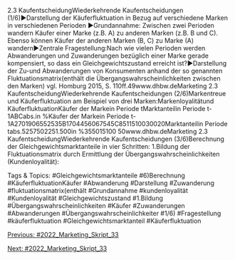 2.3 KaufentscheidungWiederkehrende Kaufentscheidungen (1/6)►Darstellung der Käuferfluktuation in Bezug auf verschiedene Marken in verschiedenen Perioden ►Grundannahme: Zwischen zwei Perioden wandern Käufer einer Marke (z.B. A) zu anderen Marken (z.B. B und C). Ebenso können Käufer der anderen Marken (B, C) zu Marke (A) wandern►Zentrale Fragestellung:Nach wie vielen Perioden werden Abwanderungen und Zuwanderungen bezüglich einer Marke gerade kompensiert, so dass ein Gleichgewichtszustand erreicht ist?►Darstellung der Zu-und Abwanderungen von Konsumenten anhand der so genannten Fluktuationsmatrix(enthält die Übergangswahrscheinlichkeiten zwischen den Marken)
vgl. Homburg 2015, S. 110ff.49www.dhbw.deMarketing
2.3 KaufentscheidungWiederkehrende Kaufentscheidungen (2/6)Markentreue und Käuferfluktuation am Beispiel von drei Marken:Markenloyalitätund KäuferfluktuationKäufer der Markein Periode tMarktanteilin Periode t-1ABCabs.in %Käufer der Markein Periode t-1A2701906552535B1704456067545C8511510030020Marktanteilin Periode tabs.5257502251.500in %355015100
50www.dhbw.deMarketing
2.3 KaufentscheidungWiederkehrende Kaufentscheidungen (3/6)Berechnung der Gleichgewichtsmarktanteile in vier Schritten: 1.Bildung der Fluktuationsmatrix durch Ermittlung der Übergangswahrscheinlichkeiten (Kundenloyalität):

   Tags & Topics:
   #Gleichgewichtsmarktanteile
   #6)Berechnung
   #KäuferfluktuationKäufer
   #Abwanderung
   #Darstellung
   #Zuwanderung
   #fluktuationsmatrix(enthält
   #Grundannahme
   #kundenloyalität
   #Kundenloyalität
   #Gleichgewichtszustand
   #1.Bildung
   #Übergangswahrscheinlichkeiten
   #Käufer
   #Zuwanderungen
   #Abwanderungen
   #Übergangswahrscheinlichkeiter
   #1/6)
   #Fragestellung
   #käuferfluktuation
   #Gleichgewichtsmarktanteil
   #Käuferfluktuation

[Previous: #2022_Marketing_Skript_33](2022_Marketing_Skript_33.md)

[Next: #2022_Marketing_Skript_33](2022_Marketing_Skript_33.md)